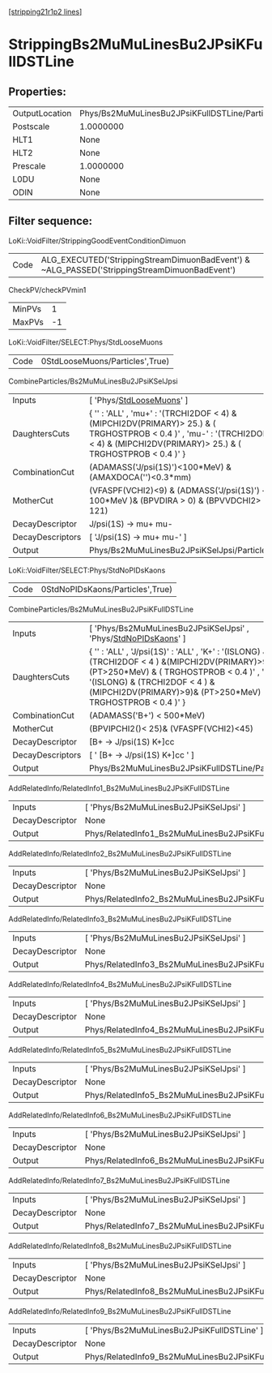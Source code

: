 [[stripping21r1p2 lines]](./stripping21r1p2-index)

# StrippingBs2MuMuLinesBu2JPsiKFullDSTLine

## Properties:

|                |                                                |
|----------------|------------------------------------------------|
| OutputLocation | Phys/Bs2MuMuLinesBu2JPsiKFullDSTLine/Particles |
| Postscale      | 1.0000000                                      |
| HLT1           | None                                           |
| HLT2           | None                                           |
| Prescale       | 1.0000000                                      |
| L0DU           | None                                           |
| ODIN           | None                                           |

## Filter sequence:

LoKi::VoidFilter/StrippingGoodEventConditionDimuon

|      |                                                                                              |
|------|----------------------------------------------------------------------------------------------|
| Code | ALG_EXECUTED('StrippingStreamDimuonBadEvent') & ~ALG_PASSED('StrippingStreamDimuonBadEvent') |

CheckPV/checkPVmin1

|        |     |
|--------|-----|
| MinPVs | 1   |
| MaxPVs | -1  |

LoKi::VoidFilter/SELECT:Phys/StdLooseMuons

|      |                                 |
|------|---------------------------------|
| Code | 0StdLooseMuons/Particles',True) |

CombineParticles/Bs2MuMuLinesBu2JPsiKSelJpsi

|                  |                                                                                                                                                                                      |
|------------------|--------------------------------------------------------------------------------------------------------------------------------------------------------------------------------------|
| Inputs           | [ 'Phys/[StdLooseMuons](./stripping21r1p2-commonparticles-stdloosemuons)' ]                                                                                                        |
| DaughtersCuts    | { '' : 'ALL' , 'mu+' : '(TRCHI2DOF \< 4) & (MIPCHI2DV(PRIMARY)\> 25.) & ( TRGHOSTPROB \< 0.4 )' , 'mu-' : '(TRCHI2DOF \< 4) & (MIPCHI2DV(PRIMARY)\> 25.) & ( TRGHOSTPROB \< 0.4 )' } |
| CombinationCut   | (ADAMASS('J/psi(1S)')\<100\*MeV) & (AMAXDOCA('')\<0.3\*mm)                                                                                                                           |
| MotherCut        | (VFASPF(VCHI2)\<9) & (ADMASS('J/psi(1S)') \< 100\*MeV )& (BPVDIRA \> 0) & (BPVVDCHI2\> 121)                                                                                          |
| DecayDescriptor  | J/psi(1S) -\> mu+ mu-                                                                                                                                                                |
| DecayDescriptors | [ 'J/psi(1S) -\> mu+ mu-' ]                                                                                                                                                        |
| Output           | Phys/Bs2MuMuLinesBu2JPsiKSelJpsi/Particles                                                                                                                                           |

LoKi::VoidFilter/SELECT:Phys/StdNoPIDsKaons

|      |                                  |
|------|----------------------------------|
| Code | 0StdNoPIDsKaons/Particles',True) |

CombineParticles/Bs2MuMuLinesBu2JPsiKFullDSTLine

|                  |                                                                                                                                                                                                                                                          |
|------------------|----------------------------------------------------------------------------------------------------------------------------------------------------------------------------------------------------------------------------------------------------------|
| Inputs           | [ 'Phys/Bs2MuMuLinesBu2JPsiKSelJpsi' , 'Phys/[StdNoPIDsKaons](./stripping21r1p2-commonparticles-stdnopidskaons)' ]                                                                                                                                     |
| DaughtersCuts    | { '' : 'ALL' , 'J/psi(1S)' : 'ALL' , 'K+' : '(ISLONG) & (TRCHI2DOF \< 4 ) &(MIPCHI2DV(PRIMARY)\>9)& (PT\>250\*MeV) & ( TRGHOSTPROB \< 0.4 )' , 'K-' : '(ISLONG) & (TRCHI2DOF \< 4 ) &(MIPCHI2DV(PRIMARY)\>9)& (PT\>250\*MeV) & ( TRGHOSTPROB \< 0.4 )' } |
| CombinationCut   | (ADAMASS('B+') \< 500\*MeV)                                                                                                                                                                                                                              |
| MotherCut        | (BPVIPCHI2()\< 25)& (VFASPF(VCHI2)\<45)                                                                                                                                                                                                                  |
| DecayDescriptor  | [B+ -\> J/psi(1S) K+]cc                                                                                                                                                                                                                                |
| DecayDescriptors | [ ' [B+ -\> J/psi(1S) K+]cc ' ]                                                                                                                                                                                                                      |
| Output           | Phys/Bs2MuMuLinesBu2JPsiKFullDSTLine/Particles                                                                                                                                                                                                           |

AddRelatedInfo/RelatedInfo1_Bs2MuMuLinesBu2JPsiKFullDSTLine

|                 |                                                             |
|-----------------|-------------------------------------------------------------|
| Inputs          | [ 'Phys/Bs2MuMuLinesBu2JPsiKSelJpsi' ]                    |
| DecayDescriptor | None                                                        |
| Output          | Phys/RelatedInfo1_Bs2MuMuLinesBu2JPsiKFullDSTLine/Particles |

AddRelatedInfo/RelatedInfo2_Bs2MuMuLinesBu2JPsiKFullDSTLine

|                 |                                                             |
|-----------------|-------------------------------------------------------------|
| Inputs          | [ 'Phys/Bs2MuMuLinesBu2JPsiKSelJpsi' ]                    |
| DecayDescriptor | None                                                        |
| Output          | Phys/RelatedInfo2_Bs2MuMuLinesBu2JPsiKFullDSTLine/Particles |

AddRelatedInfo/RelatedInfo3_Bs2MuMuLinesBu2JPsiKFullDSTLine

|                 |                                                             |
|-----------------|-------------------------------------------------------------|
| Inputs          | [ 'Phys/Bs2MuMuLinesBu2JPsiKSelJpsi' ]                    |
| DecayDescriptor | None                                                        |
| Output          | Phys/RelatedInfo3_Bs2MuMuLinesBu2JPsiKFullDSTLine/Particles |

AddRelatedInfo/RelatedInfo4_Bs2MuMuLinesBu2JPsiKFullDSTLine

|                 |                                                             |
|-----------------|-------------------------------------------------------------|
| Inputs          | [ 'Phys/Bs2MuMuLinesBu2JPsiKSelJpsi' ]                    |
| DecayDescriptor | None                                                        |
| Output          | Phys/RelatedInfo4_Bs2MuMuLinesBu2JPsiKFullDSTLine/Particles |

AddRelatedInfo/RelatedInfo5_Bs2MuMuLinesBu2JPsiKFullDSTLine

|                 |                                                             |
|-----------------|-------------------------------------------------------------|
| Inputs          | [ 'Phys/Bs2MuMuLinesBu2JPsiKSelJpsi' ]                    |
| DecayDescriptor | None                                                        |
| Output          | Phys/RelatedInfo5_Bs2MuMuLinesBu2JPsiKFullDSTLine/Particles |

AddRelatedInfo/RelatedInfo6_Bs2MuMuLinesBu2JPsiKFullDSTLine

|                 |                                                             |
|-----------------|-------------------------------------------------------------|
| Inputs          | [ 'Phys/Bs2MuMuLinesBu2JPsiKSelJpsi' ]                    |
| DecayDescriptor | None                                                        |
| Output          | Phys/RelatedInfo6_Bs2MuMuLinesBu2JPsiKFullDSTLine/Particles |

AddRelatedInfo/RelatedInfo7_Bs2MuMuLinesBu2JPsiKFullDSTLine

|                 |                                                             |
|-----------------|-------------------------------------------------------------|
| Inputs          | [ 'Phys/Bs2MuMuLinesBu2JPsiKSelJpsi' ]                    |
| DecayDescriptor | None                                                        |
| Output          | Phys/RelatedInfo7_Bs2MuMuLinesBu2JPsiKFullDSTLine/Particles |

AddRelatedInfo/RelatedInfo8_Bs2MuMuLinesBu2JPsiKFullDSTLine

|                 |                                                             |
|-----------------|-------------------------------------------------------------|
| Inputs          | [ 'Phys/Bs2MuMuLinesBu2JPsiKSelJpsi' ]                    |
| DecayDescriptor | None                                                        |
| Output          | Phys/RelatedInfo8_Bs2MuMuLinesBu2JPsiKFullDSTLine/Particles |

AddRelatedInfo/RelatedInfo9_Bs2MuMuLinesBu2JPsiKFullDSTLine

|                 |                                                             |
|-----------------|-------------------------------------------------------------|
| Inputs          | [ 'Phys/Bs2MuMuLinesBu2JPsiKFullDSTLine' ]                |
| DecayDescriptor | None                                                        |
| Output          | Phys/RelatedInfo9_Bs2MuMuLinesBu2JPsiKFullDSTLine/Particles |
